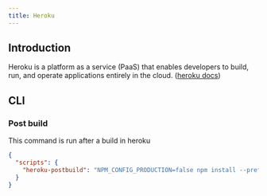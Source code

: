 ```yaml
---
title: Heroku
---
```



## Introduction

Heroku is a platform as a service (PaaS) that enables developers to build, run,
and operate applications entirely in the cloud. ([heroku docs](https://devcenter.heroku.com/categories/reference)) 

## CLI

### Post build

This command is run after a build in heroku

```json
{
  "scripts": {
    "heroku-postbuild": "NPM_CONFIG_PRODUCTION=false npm install --prefix client && npm run build --prefix client"
  }
}
```
